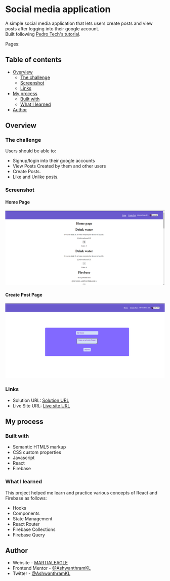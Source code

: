 # Social media application

A simple social media application that lets users create posts and view posts after logging into their google account.  
Built following [Pedro Tech's tutorial](https://youtu.be/jUBc7K9XCcU).

Pages:

## Table of contents

- [Overview](#overview)
  - [The challenge](#the-challenge)
  - [Screenshot](#screenshot)
  - [Links](#links)
- [My process](#my-process)
  - [Built with](#built-with)
  - [What I learned](#what-i-learned)
- [Author](#author)

## Overview

### The challenge

Users should be able to:

- Signup/login into their google accounts
- View Posts Created by them and other users
- Create Posts.
- Like and Unlike posts.

### Screenshot

#### Home Page

![Home page](./public/Website_preview/HomePage.png)

#### Create Post Page

![Create Post Page](./public/Website_preview/CreatePost.png)

### Links

- Solution URL: [Solution URL](https://github.com/AshwanthramKL/social-media-app)
- Live Site URL: [Live site URL](https://social-media-react-91b94.web.app/)

## My process

### Built with

- Semantic HTML5 markup
- CSS custom properties
- Javascript
- React
- Firebase

### What I learned

This project helped me learn and practice various concepts of React and Firebase as follows:

- Hooks
- Components
- State Management
- React Router
- Firebase Collections
- Firebase Query

## Author

- Website - [MARTIALEAGLE](https://github.com/AshwanthramKL)
- Frontend Mentor - [@AshwanthramKL](https://www.frontendmentor.io/profile/AshwanthramKL)
- Twitter - [@AshwanthramKL](https://www.twitter.com/AshwanthramKL)
